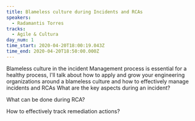 ```yaml
---
title: Blameless culture during Incidents and RCAs
speakers:
  - Radamantis Torres
tracks:
  - Agile & Cultura
day_num: 1
time_start: 2020-04-20T18:00:19.043Z
time_end: 2020-04-20T18:50:00.000Z
---
```

Blameless culture in the incident Management process is essential for a healthy process, I'll talk about how to apply and grow your engineering organizations around a blameless culture and how to effectively manage incidents and RCAs  What are the key aspects during an incident?


What can be done during RCA? 


How to effectively track remediation actions?